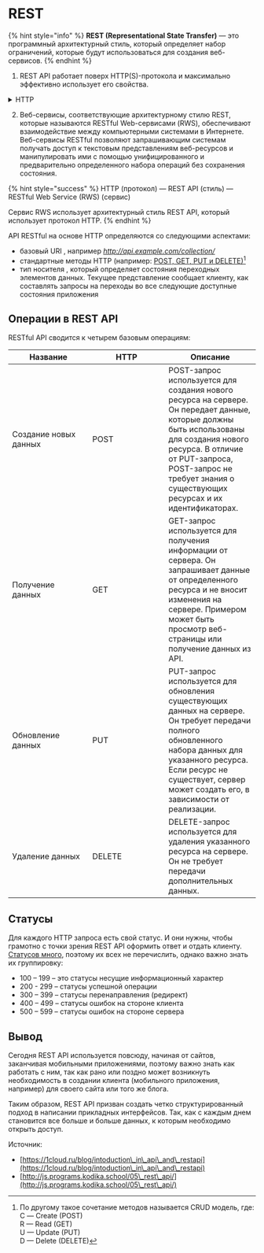 # REST

{% hint style="info" %}
**REST (Representational State Transfer)** — это программный архитектурный стиль, который определяет набор ограничений, которые будут использоваться для создания веб-сервисов.&#x20;
{% endhint %}

1. REST API работает поверх HTTP(S)-протокола и максимально эффективно использует его свойства.&#x20;

<details>

<summary>HTTP</summary>

**HTTP (HyperText Transfer Protocol)** — протокол прикладного уровня. Обмен сообщениями идёт по схеме «запрос-ответ». Для идентификации ресурсов HTTP использует глобальные URI. В отличие от многих других протоколов, HTTP не сохраняет своего состояния. Это означает отсутствие сохранения промежуточного состояния между парами «запрос-ответ». Компоненты, использующие HTTP, могут самостоятельно осуществлять сохранение информации о состоянии, связанной с последними запросами и ответами (например, «куки» на стороне клиента, «сессии» на стороне сервера).

Подробнее в главе HTTP: [http.md](../../../../devops-for-sa/osnovy-setei/http.md "mention")

</details>

2. Веб-сервисы, соответствующие архитектурному стилю REST, которые называются RESTful Web-сервисами (RWS), обеспечивают взаимодействие между компьютерными системами в Интернете. Веб-сервисы RESTful позволяют запрашивающим системам получать доступ к текстовым представлениям веб-ресурсов и манипулировать ими с помощью унифицированного и предварительно определенного набора операций без сохранения состояния.

{% hint style="success" %}
HTTP (протокол) — REST API (стиль) — RESTful Web Service (RWS) (сервис)

Сервис RWS использует архитектурный стиль REST API, который использует протокол HTTP.&#x20;
{% endhint %}

API RESTful на основе HTTP определяются со следующими аспектами:

* базовый URI , например _http://api.example.com/collection/_
* стандартные методы HTTP (например: [POST, GET, PUT и DELETE)](#user-content-fn-1)[^1]
* тип носителя , который определяет состояния переходных элементов данных. Текущее представление сообщает клиенту, как составлять запросы на переходы во все следующие доступные состояния приложения

## Операции в REST API

RESTful API сводится к четырем базовым операциям:

<table><thead><tr><th width="147.33333333333331">Название</th><th width="139">HTTP</th><th>Описание</th></tr></thead><tbody><tr><td>Создание новых данных</td><td>POST</td><td>POST-запрос используется для создания нового ресурса на сервере. Он передает данные, которые должны быть использованы для создания нового ресурса. В отличие от PUT-запроса, POST-запрос не требует знания о существующих ресурсах и их идентификаторах.</td></tr><tr><td>Получение данных</td><td>GET</td><td>GET-запрос используется для получения информации от сервера. Он запрашивает данные от определенного ресурса и не вносит изменения на сервере. Примером может быть просмотр веб-страницы или получение данных из API.</td></tr><tr><td>Обновление данных</td><td>PUT</td><td>PUT-запрос используется для обновления существующих данных на сервере. Он требует передачи полного обновленного набора данных для указанного ресурса. Если ресурс не существует, сервер может создать его, в зависимости от реализации.</td></tr><tr><td>Удаление данных</td><td>DELETE</td><td>DELETE-запрос используется для удаления указанного ресурса на сервере. Он не требует передачи дополнительных данных.</td></tr></tbody></table>

## Статусы

Для каждого HTTP запроса есть свой статус. И они нужны, чтобы грамотно с точки зрения REST API оформить ответ и отдать клиенту. [Статусов много](https://ru.wikipedia.org/wiki/%D0%A1%D0%BF%D0%B8%D1%81%D0%BE%D0%BA\_%D0%BA%D0%BE%D0%B4%D0%BE%D0%B2\_%D1%81%D0%BE%D1%81%D1%82%D0%BE%D1%8F%D0%BD%D0%B8%D1%8F\_HTTP), поэтому их всех не перечислить, однако важно знать их группировку:

* 100 – 199 – это статусы несущие информационный характер
* 200 - 299 – статусы успешной операции
* 300 – 399 – статусы перенаправления (редирект)
* 400 – 499 – статусы ошибок на стороне клиента
* 500 – 599 – статусы ошибок на стороне сервера

## Вывод

Сегодня REST API используется повсюду, начиная от сайтов, заканчивая мобильными приложениями, поэтому важно знать как работать с ним, так как рано или поздно может возникнуть необходимость в создании клиента (мобильного приложения, например) для своего сайта или того же блога.

Таким образом, REST API призван создать четко структурированный подход в написании прикладных интерфейсов. Так, как с каждым днем становится все больше и больше данных, к которым необходимо открыть доступ.







Источник:&#x20;

* [https://1cloud.ru/blog/intoduction\_in\_api\_and\_restapi](https://1cloud.ru/blog/intoduction\_in\_api\_and\_restapi)
* [http://js.programs.kodika.school/05\_rest\_api/](http://js.programs.kodika.school/05\_rest\_api/)

[^1]: По другому такое сочетание методов называется CRUD модель, где:\
    С — Create (POST)\
    R — Read (GET)\
    U — Update (PUT)\
    D — Delete (DELETE)
